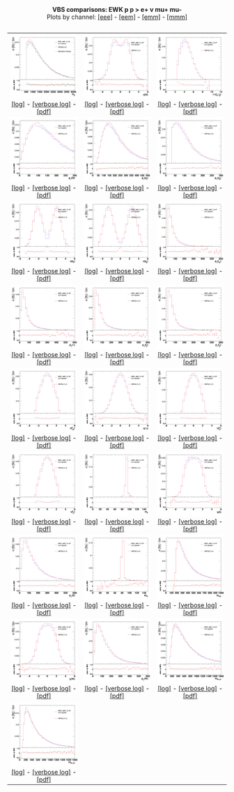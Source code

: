 <html>
<head>
  <title>VBS comparisons: EWK p p > e+ v mu+ mu-</title>
  <style type="text/css">
    .autoResizeImage {
      max-width: 100%;
      height: auto;
      width: auto;
   }
   </style>
</head>
<body>
  <div style="text-align: center;"><b>VBS comparisons: EWK p p > e+ v mu+ mu-</b></div>
  <table>
  <div style="text-align: center;">Plots by channel: 
  <a href="eee">[eee]</a> -   <a href="eem">[eem]</a> -   <a href="emm">[emm]</a> -   <a href="mmm">[mmm]</a></div>
  <table>
  <tr style="text-align: center;">
    <td style="text-align: center;">
        <img src="plots/hmqq.png" class="autoResizeImage" /><br/>
        <a href="logs/hmqq_event_info.log">[log]</a> - 
        <a href="logs/hmqq_event_info-verbose.log">[verbose log]</a> - 
        <a href="plots/hmqq.pdf">[pdf]</a>
    </td>
    <td style="text-align: center;">
        <img src="plots/heta.png" class="autoResizeImage" /><br/>
        <a href="logs/heta_event_info.log">[log]</a> - 
        <a href="logs/heta_event_info-verbose.log">[verbose log]</a> - 
        <a href="plots/heta.pdf">[pdf]</a>
    </td>
    <td style="text-align: center;">
        <img src="plots/hdeta.png" class="autoResizeImage" /><br/>
        <a href="logs/hdeta_event_info.log">[log]</a> - 
        <a href="logs/hdeta_event_info-verbose.log">[verbose log]</a> - 
        <a href="plots/hdeta.pdf">[pdf]</a>
    </td>
  </tr>
  <tr style="text-align: center;">
    <td style="text-align: center;">
        <img src="plots/hpt.png" class="autoResizeImage" /><br/>
        <a href="logs/hpt_event_info.log">[log]</a> - 
        <a href="logs/hpt_event_info-verbose.log">[verbose log]</a> - 
        <a href="plots/hpt.pdf">[pdf]</a>
    </td>
    <td style="text-align: center;">
        <img src="plots/hptq1.png" class="autoResizeImage" /><br/>
        <a href="logs/hptq1_event_info.log">[log]</a> - 
        <a href="logs/hptq1_event_info-verbose.log">[verbose log]</a> - 
        <a href="plots/hptq1.pdf">[pdf]</a>
    </td>
    <td style="text-align: center;">
        <img src="plots/hptq2.png" class="autoResizeImage" /><br/>
        <a href="logs/hptq2_event_info.log">[log]</a> - 
        <a href="logs/hptq2_event_info-verbose.log">[verbose log]</a> - 
        <a href="plots/hptq2.pdf">[pdf]</a>
    </td>
  </tr>
  <tr style="text-align: center;">
    <td style="text-align: center;">
        <img src="plots/hetaq1.png" class="autoResizeImage" /><br/>
        <a href="logs/hetaq1_event_info.log">[log]</a> - 
        <a href="logs/hetaq1_event_info-verbose.log">[verbose log]</a> - 
        <a href="plots/hetaq1.pdf">[pdf]</a>
    </td>
    <td style="text-align: center;">
        <img src="plots/hetaq2.png" class="autoResizeImage" /><br/>
        <a href="logs/hetaq2_event_info.log">[log]</a> - 
        <a href="logs/hetaq2_event_info-verbose.log">[verbose log]</a> - 
        <a href="plots/hetaq2.pdf">[pdf]</a>
    </td>
    <td style="text-align: center;">
        <img src="plots/hptlw.png" class="autoResizeImage" /><br/>
        <a href="logs/hptlw_event_info.log">[log]</a> - 
        <a href="logs/hptlw_event_info-verbose.log">[verbose log]</a> - 
        <a href="plots/hptlw.pdf">[pdf]</a>
    </td>
  </tr>
  <tr style="text-align: center;">
    <td style="text-align: center;">
        <img src="plots/hptnw.png" class="autoResizeImage" /><br/>
        <a href="logs/hptnw_event_info.log">[log]</a> - 
        <a href="logs/hptnw_event_info-verbose.log">[verbose log]</a> - 
        <a href="plots/hptnw.pdf">[pdf]</a>
    </td>
    <td style="text-align: center;">
        <img src="plots/hptzp.png" class="autoResizeImage" /><br/>
        <a href="logs/hptzp_event_info.log">[log]</a> - 
        <a href="logs/hptzp_event_info-verbose.log">[verbose log]</a> - 
        <a href="plots/hptzp.pdf">[pdf]</a>
    </td>
    <td style="text-align: center;">
        <img src="plots/hptzm.png" class="autoResizeImage" /><br/>
        <a href="logs/hptzm_event_info.log">[log]</a> - 
        <a href="logs/hptzm_event_info-verbose.log">[verbose log]</a> - 
        <a href="plots/hptzm.pdf">[pdf]</a>
    </td>
  </tr>
  <tr style="text-align: center;">
    <td style="text-align: center;">
        <img src="plots/hetalw.png" class="autoResizeImage" /><br/>
        <a href="logs/hetalw_event_info.log">[log]</a> - 
        <a href="logs/hetalw_event_info-verbose.log">[verbose log]</a> - 
        <a href="plots/hetalw.pdf">[pdf]</a>
    </td>
    <td style="text-align: center;">
        <img src="plots/hetanw.png" class="autoResizeImage" /><br/>
        <a href="logs/hetanw_event_info.log">[log]</a> - 
        <a href="logs/hetanw_event_info-verbose.log">[verbose log]</a> - 
        <a href="plots/hetanw.pdf">[pdf]</a>
    </td>
    <td style="text-align: center;">
        <img src="plots/hetazp.png" class="autoResizeImage" /><br/>
        <a href="logs/hetazp_event_info.log">[log]</a> - 
        <a href="logs/hetazp_event_info-verbose.log">[verbose log]</a> - 
        <a href="plots/hetazp.pdf">[pdf]</a>
    </td>
  </tr>
  <tr style="text-align: center;">
    <td style="text-align: center;">
        <img src="plots/hetazm.png" class="autoResizeImage" /><br/>
        <a href="logs/hetazm_event_info.log">[log]</a> - 
        <a href="logs/hetazm_event_info-verbose.log">[verbose log]</a> - 
        <a href="plots/hetazm.pdf">[pdf]</a>
    </td>
    <td style="text-align: center;">
        <img src="plots/hmz.png" class="autoResizeImage" /><br/>
        <a href="logs/hmz_event_info.log">[log]</a> - 
        <a href="logs/hmz_event_info-verbose.log">[verbose log]</a> - 
        <a href="plots/hmz.pdf">[pdf]</a>
    </td>
    <td style="text-align: center;">
        <img src="plots/hyz.png" class="autoResizeImage" /><br/>
        <a href="logs/hyz_event_info.log">[log]</a> - 
        <a href="logs/hyz_event_info-verbose.log">[verbose log]</a> - 
        <a href="plots/hyz.pdf">[pdf]</a>
    </td>
  </tr>
  <tr style="text-align: center;">
    <td style="text-align: center;">
        <img src="plots/hptz.png" class="autoResizeImage" /><br/>
        <a href="logs/hptz_event_info.log">[log]</a> - 
        <a href="logs/hptz_event_info-verbose.log">[verbose log]</a> - 
        <a href="plots/hptz.pdf">[pdf]</a>
    </td>
    <td style="text-align: center;">
        <img src="plots/hmw.png" class="autoResizeImage" /><br/>
        <a href="logs/hmw_event_info.log">[log]</a> - 
        <a href="logs/hmw_event_info-verbose.log">[verbose log]</a> - 
        <a href="plots/hmw.pdf">[pdf]</a>
    </td>
    <td style="text-align: center;">
        <img src="plots/hmwz.png" class="autoResizeImage" /><br/>
        <a href="logs/hmwz_event_info.log">[log]</a> - 
        <a href="logs/hmwz_event_info-verbose.log">[verbose log]</a> - 
        <a href="plots/hmwz.pdf">[pdf]</a>
    </td>
  </tr>
  <tr style="text-align: center;">
    <td style="text-align: center;">
        <img src="plots/hyw.png" class="autoResizeImage" /><br/>
        <a href="logs/hyw_event_info.log">[log]</a> - 
        <a href="logs/hyw_event_info-verbose.log">[verbose log]</a> - 
        <a href="plots/hyw.pdf">[pdf]</a>
    </td>
    <td style="text-align: center;">
        <img src="plots/hptw.png" class="autoResizeImage" /><br/>
        <a href="logs/hptw_event_info.log">[log]</a> - 
        <a href="logs/hptw_event_info-verbose.log">[verbose log]</a> - 
        <a href="plots/hptw.pdf">[pdf]</a>
    </td>
    <td style="text-align: center;">
        <img src="plots/hmwq1.png" class="autoResizeImage" /><br/>
        <a href="logs/hmwq1_event_info.log">[log]</a> - 
        <a href="logs/hmwq1_event_info-verbose.log">[verbose log]</a> - 
        <a href="plots/hmwq1.pdf">[pdf]</a>
    </td>
  </tr>
  <tr style="text-align: center;">
    <td style="text-align: center;">
        <img src="plots/hmwq2.png" class="autoResizeImage" /><br/>
        <a href="logs/hmwq2_event_info.log">[log]</a> - 
        <a href="logs/hmwq2_event_info-verbose.log">[verbose log]</a> - 
        <a href="plots/hmwq2.pdf">[pdf]</a>
    </td>
</body>
</html>